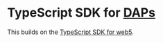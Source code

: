 # TypeScript SDK for [DAPs](https://github.com/TBD54566975/dap)

This builds on the [TypeScript SDK for web5](https://github.com/TBD54566975/web5-js).